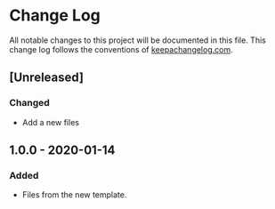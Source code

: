 # Change Log
All notable changes to this project will be documented in this file. This change log follows the conventions of [keepachangelog.com](http://keepachangelog.com/).

## [Unreleased]
### Changed
- Add a new files

## 1.0.0 - 2020-01-14
### Added
- Files from the new template.